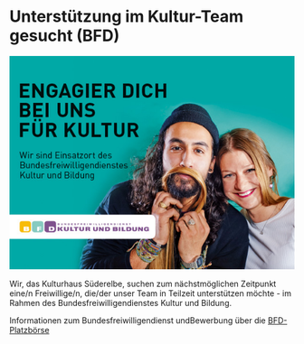 # Unterstützung im Kultur-Team gesucht (BFD) 

![](/img/BFD_Banner_DU.jpg)

Wir, das  Kulturhaus Süderelbe, suchen zum nächstmöglichen Zeitpunkt eine/n Freiwillige/n, die/der unser Team in Teilzeit
unterstützen möchte - im Rahmen des Bundesfreiwilligendienstes Kultur und Bildung.

Informationen zum Bundesfreiwilligendienst undBewerbung über die
[BFD-Platzbörse](https://www.bfd-kultur-bildung-hh.de/fuer-freiwillige/platzboerse-fuer-bfd-kultur-und-bildung-in-hamburg/)


